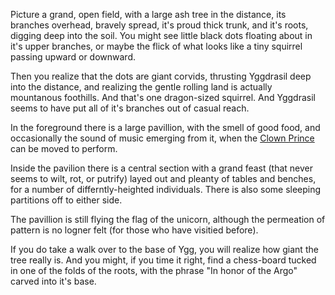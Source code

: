 Picture a grand, open field, with a large ash tree in the distance, its branches overhead, bravely spread, it's proud thick trunk, and it's roots, digging deep into the soil. You might see little black dots floating about in it's upper branches, or maybe the flick of what looks like a tiny squirrel passing upward or downward.

Then you realize that the dots are giant corvids, thrusting Yggdrasil deep into the distance, and realizing the gentle rolling land is actually mountanous foothills.  And that's one dragon-sized squirrel.  And Yggdrasil seems to have put all of it's branches out of casual reach.

In the foreground there is a large pavillion, with the smell of good food, and occasionally the sound of music emerging from it, when the [Clown Prince](CorwinOfOberon) can be moved to perform.

Inside the pavilion there is a central section with a grand feast (that never seems to wilt, rot, or putrify) layed out and pleanty of tables and benches, for a number of differntly-heighted individuals.  There is also some sleeping partitions off to either side.

The pavillion is still flying the flag of the unicorn, although the permeation of pattern is no logner felt (for those who have visitied before).

If you do take a walk over to the base of Ygg, you will realize how giant the tree really is.  And you might, if you time it right, find a chess-board tucked in one of the folds of the roots, with the phrase "In honor of the Argo" carved into it's base.
